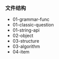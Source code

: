 ### 文件结构
+ 01-grammar-func
+ 01-classic-question
+ 01-string-api
+ 02-object
+ 03-structure
+ 03-algorithm
+ 04-item

